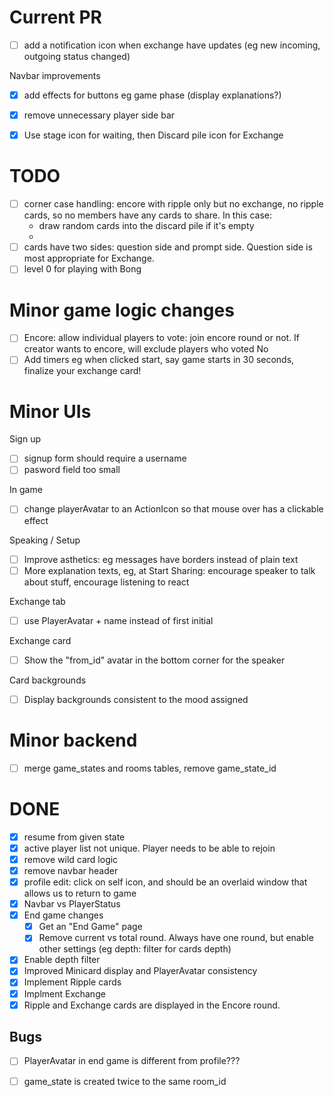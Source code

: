 # Current PR


* [ ] add a notification icon when exchange have updates (eg new incoming, outgoing status changed)

Navbar improvements
* [x] add effects for buttons eg game phase (display explanations?)
* [x] remove unnecessary player side bar
* [x] Use stage icon for waiting, then Discard pile icon for Exchange




# TODO

* [ ] corner case handling: encore with ripple only but no exchange, no ripple cards, so no members have any cards to share. In this case:
    - draw random cards into the discard pile if it's empty
    - 
* [ ] cards have two sides: question side and prompt side. Question side is most appropriate for Exchange. 
* [ ] level 0 for playing with Bong

# Minor game logic changes

* [ ] Encore: allow individual players to vote: join encore round or not. If creator wants to encore, will exclude players who voted No
* [ ] Add timers eg when clicked start, say game starts in 30 seconds, finalize your exchange card!

# Minor UIs




Sign up
* [ ] signup form should require a username
* [ ] pasword field too small

In game
* [ ] change playerAvatar to an ActionIcon so that mouse over has a clickable effect

Speaking / Setup
* [ ] Improve asthetics: eg messages have borders instead of plain text
* [ ] More explanation texts, eg, at Start Sharing: encourage speaker to talk about stuff, encourage listening to react

Exchange tab
* [ ] use PlayerAvatar + name instead of first initial


Exchange card
* [ ] Show the "from_id" avatar in the bottom corner for the speaker

Card backgrounds
* [ ] Display backgrounds consistent to the mood assigned


# Minor backend
* [ ] merge game_states and rooms tables, remove game_state_id

# DONE
* [x] resume from given state
* [x] active player list not unique. Player needs to be able to rejoin
* [x] remove wild card logic
* [x] remove navbar header
* [x] profile edit: click on self icon, and should be an overlaid window that allows us to return to game
* [x] Navbar vs PlayerStatus
* [x] End game changes
    * [x] Get an "End Game" page
    * [x] Remove current vs total round. Always have one round, but  enable other settings (eg depth: filter for cards depth)
* [x] Enable depth filter
* [x] Improved Minicard display and PlayerAvatar consistency
* [x] Implement Ripple cards
* [x] Implment Exchange
* [x] Ripple and Exchange cards are displayed in the Encore round. 

## Bugs
* [ ] PlayerAvatar in end game is different from profile???
* [ ] game_state is created twice to the same room_id

